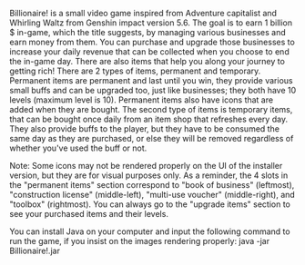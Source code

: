 Billionaire! is a small video game inspired from Adventure capitalist and Whirling Waltz from Genshin impact version 5.6. The goal is to earn 1 billion $ in-game, which the title suggests, 
by managing various businesses and earn money from them. You can purchase and upgrade those businesses to increase your daily revenue that can be collected when you choose to end the in-game 
day. There are also items that help you along your journey to getting rich! There are 2 types of items, permanent and temporary. Permanent items are permanent and last until you win, they 
provide various small buffs and can be upgraded too, just like businesses; they both have 10 levels (maximum level is 10). Permanent items also have icons that are added when they are bought. 
The second type of items is temporary items, that can be bought once daily from an item shop that refreshes every day. They also provide buffs to the player, but they have to be consumed the 
same day as they are purchased, or else they will be removed regardless of whether you've used the buff or not. 

Note: Some icons may not be rendered properly on the UI of the installer version, but they are for visual purposes only. As a reminder, the 4 slots in the "permanent items" section correspond to "book of business" (leftmost), "construction license" (middle-left), "multi-use voucher" (middle-right), and "toolbox" (rightmost). You can always go to the "upgrade items" section to see your purchased items 
and their levels. 

You can install Java on your computer and input the following command to run the game, if you insist on the images rendering properly: java -jar Billionaire!.jar
